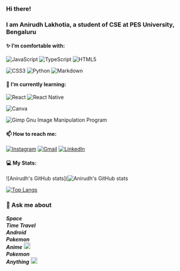 ### Hi there!
### I am Anirudh Lakhotia, a student of CSE at PES University, Bengaluru

  
 #### ✨ I’m comfortable with:  
   
![JavaScript](https://img.shields.io/badge/javascript-%23323330.svg?style=for-the-badge&logo=javascript&logoColor=%23F7DF1E)
![TypeScript](https://img.shields.io/badge/typescript-%23007ACC.svg?style=for-the-badge&logo=typescript&logoColor=white) 
![HTML5](https://img.shields.io/badge/html5-%23E34F26.svg?style=for-the-badge&logo=html5&logoColor=white)
  
![CSS3](https://img.shields.io/badge/css3-%231572B6.svg?style=for-the-badge&logo=css3&logoColor=white)
![Python](https://img.shields.io/badge/python-%2314354C.svg?style=for-the-badge&logo=python&logoColor=white)
![Markdown](https://img.shields.io/badge/markdown-%23000000.svg?style=for-the-badge&logo=markdown&logoColor=white)
 
 #### 🌱 I’m currently learning:  
   
 ![React](https://img.shields.io/badge/react-%2320232a.svg?style=for-the-badge&logo=react&logoColor=%2361DAFB) 
 ![React Native](https://img.shields.io/badge/react_native-%2320232a.svg?style=for-the-badge&logo=react&logoColor=%2361DAFB)
   
![Canva](https://img.shields.io/badge/Canva-%2300C4CC.svg?style=for-the-badge&logo=Canva&logoColor=white)
  
 ![Gimp Gnu Image Manipulation Program](https://img.shields.io/badge/Gimp-657D8B?style=for-the-badge&logo=gimp&logoColor=FFFFFF)
 
 #### 📫 How to reach me: 
 [![Instagram](https://img.shields.io/badge/Instagram-%23E4405F.svg?style=for-the-badge&logo=Instagram&logoColor=white)](https://instagram.com/anirudh_lakhotia)
[![Gmail](https://img.shields.io/badge/Gmail-D14836?style=for-the-badge&logo=gmail&logoColor=white)](mailto:anirudhlakhotia5@gmail.com)
[![LinkedIn](https://img.shields.io/badge/LinkedIn-0077B5?style=for-the-badge&logo=linkedin&logoColor=white)](https://www.linkedin.com/in/anirudh-lakhotia-b35b2b1a1/)

  
#### 💻 My Stats:
![Anirudh's GitHub stats](![Anirudh's GitHub stats](https://github-readme-stats.vercel.app/api?username=anirudhlakhotia&count_private=true&theme=chartreuse-dark)  
  
[![Top Langs](https://github-readme-stats.vercel.app/api/top-langs/?username=anirudhlakhotia&layout=compact)](https://github.com/anirudhlakhotia/github-readme-stats)

<!-- #### 🖥️ My Repositories:
[![Repo Card](https://github-readme-stats.vercel.app/api/pin/?username=anirudhlakhotia&repo=Covidash2.0)](https://github.com/anirudhlakhotia/Covidash2.0&theme=vision-friendly-dark)
[![Repo Card](https://github-readme-stats.vercel.app/api/pin/?username=anirudhlakhotia&repo=mission-control)](https://github.com/anirudhlakhotia/mission-control&theme=vision-friendly-dark) -->


### 💬 Ask me about 
***Space*** <img src="https://cdn-icons.flaticon.com/png/512/3227/premium/3227017.png?token=exp=1634273508~hmac=6a6050ce21c789bbe9fb27284d87c602" height="16">  
***Time Travel*** <img src="https://cdn-icons-png.flaticon.com/512/4231/4231723.png" height="16">  
***Android***<img src="https://image.flaticon.com/icons/png/512/888/888839.png" height="16">    
***Pokemon*** <img src="http://i.imgur.com/wFJgJO8.png" height="16">  
***Anime*** <img src="https://cdn-icons.flaticon.com/png/512/1881/premium/1881021.png?token=exp=1634273603~hmac=182f3bb3444747259ddb850b6ebcfadc" height="18">   
***Pokemon*** <img src="http://i.imgur.com/wFJgJO8.png" height="16">     
***Anything*** <img src="https://cdn-icons-png.flaticon.com/512/1041/1041916.png" height="18">
<!--
**anirudhlakhotia/anirudhlakhotia** is a ✨ _special_ ✨ repository because its `README.md` (this file) appears on your GitHub profile.

Here are some ideas to get you started:

- 🔭 I’m currently working on ...

- 👯 I’m looking to collaborate on ...
- 🤔 I’m looking for help with ...
- 
- 
- 😄 Pronouns: ...
- ⚡ Fun fact: ...
-->
